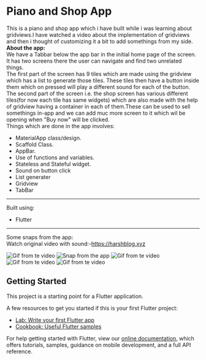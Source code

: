 # Piano and Shop App
This is a piano and shop app which i have built while i was learning about gridviews.I have watched a video about the implementation of gridviews and then i thought of customizing it a bit to add somethings from my side.<br>
**About the app:**<br>
We have a Tabbar below the app bar in the initial home page of the screen. It has two screens there the user can navigate and find two unrelated things.<br>
The first part of the screen has 9 tiles which are made using the gridview which has a list to generate those tiles. These tiles then have a button inside them which on pressed will play a different sound for each of the button.<br>
The second part of the screen i.e. the shop screen has various different tiles(for now each tile has same widgets) which are also made with the help of gridview having a container in each of them.These can be used to sell somethings in-app and we can add muc more screen to it which wil be opening when "Buy now" will be clicked.
<br>
Things which are done in the app involves:
* MaterialApp class/design.
* Scaffold Class.
* AppBar.
* Use of functions and variables.
* Stateless and Stateful widget.
* Sound on button click
* List generater
* Gridview
* TabBar
___
Built using:
* Flutter
___
Some snaps from the app: 
<br>Watch original video with sound:-https://harshblog.xyz<br>

![Gif from te video](https://media.giphy.com/media/QW9moD31DJOxrIskp7/giphy.gif)
![Snap from the app](https://res.cloudinary.com/harshkumarkhatri/image/upload/v1594711369/readme%20images/piano%20and%20shop/WhatsApp_Image_2020-07-14_at_12.52.06_PM_3_ffqixc.jpg)
![Gif from te video](https://res.cloudinary.com/harshkumarkhatri/image/upload/v1594711370/readme%20images/piano%20and%20shop/WhatsApp_Image_2020-07-14_at_12.52.06_PM_2_iewdwi.jpg)
![Gif from te video](https://res.cloudinary.com/harshkumarkhatri/image/upload/v1594711371/readme%20images/piano%20and%20shop/WhatsApp_Image_2020-07-14_at_12.52.06_PM_1_ceqm8x.jpg)
![Gif from te video](https://res.cloudinary.com/harshkumarkhatri/image/upload/v1594711372/readme%20images/piano%20and%20shop/WhatsApp_Image_2020-07-14_at_12.52.06_PM_ucvlaw.jpg)


## Getting Started

This project is a starting point for a Flutter application.

A few resources to get you started if this is your first Flutter project:

- [Lab: Write your first Flutter app](https://flutter.dev/docs/get-started/codelab)
- [Cookbook: Useful Flutter samples](https://flutter.dev/docs/cookbook)

For help getting started with Flutter, view our
[online documentation](https://flutter.dev/docs), which offers tutorials,
samples, guidance on mobile development, and a full API reference.
